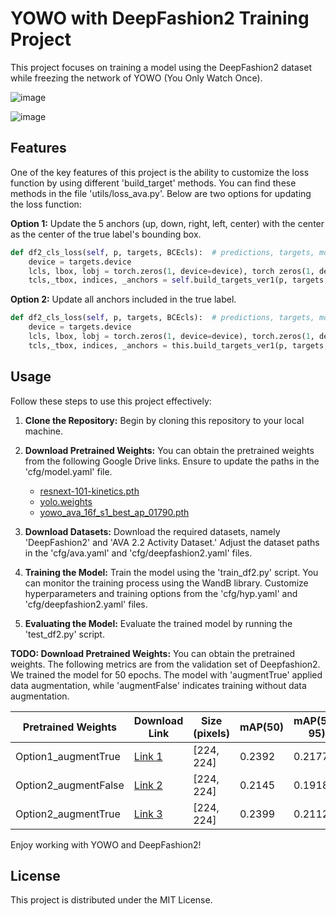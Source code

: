 # YOWO with DeepFashion2 Training Project

This project focuses on training a model using the DeepFashion2 dataset while freezing the network of YOWO (You Only Watch Once).

![image](https://github.com/JJaewon7210/AVA_DF2_Compare1/assets/96426723/6fde3595-0a69-45b5-99be-172d16405063)

![image](https://github.com/JJaewon7210/AVA_DF2_Compare1/assets/96426723/bab7f689-58a4-4956-8024-35a95f3a590b)


## Features

One of the key features of this project is the ability to customize the loss function by using different 'build_target' methods. You can find these methods in the file 'utils/loss_ava.py'. Below are two options for updating the loss function:

**Option 1:** 
Update the 5 anchors (up, down, right, left, center) with the center as the center of the true label's bounding box.

```python
def df2_cls_loss(self, p, targets, BCEcls):  # predictions, targets, model
    device = targets.device
    lcls, lbox, lobj = torch.zeros(1, device=device), torch zeros(1, device=device), torch.zeros(1, device=device)
    tcls,_tbox, indices, _anchors = self.build_targets_ver1(p, targets, cls_target=True)  # targets
```

**Option 2:** 
Update all anchors included in the true label.


```python
def df2_cls_loss(self, p, targets, BCEcls):  # predictions, targets, model
    device = targets.device
    lcls, lbox, lobj = torch.zeros(1, device=device), torch.zeros(1, device=device), torch.zeros(1, device=device)
    tcls,_tbox, indices, _anchors = this.build_targets_ver1(p, targets, cls_target=True)  # targets
```

Usage
-----

Follow these steps to use this project effectively:

1. **Clone the Repository:**
   Begin by cloning this repository to your local machine.

2.  **Download Pretrained Weights:**
   You can obtain the pretrained weights from the following Google Drive links. Ensure to update the paths in the 'cfg/model.yaml' file.
    
    *   [resnext-101-kinetics.pth](https://drive.google.com/file/d/1633UbpB0UA73vuinYv19VZHNOY_825Vy/view?usp=sharing)
    *   [yolo.weights](https://drive.google.com/file/d/1lTNhAmaCm10W-uoCvdNsKSaEGoPBnHse/view?usp=sharing)
    *   [yowo_ava_16f_s1_best_ap_01790.pth](https://drive.google.com/file/d/1nk2Jkym3HCOP1ZIdZrvOgoZQYE8tivoB/view?usp=sharing)

3. **Download Datasets:**
   Download the required datasets, namely 'DeepFashion2' and 'AVA 2.2 Activity Dataset.' Adjust the dataset paths in the 'cfg/ava.yaml' and 'cfg/deepfashion2.yaml' files.

4. **Training the Model:**
   Train the model using the 'train_df2.py' script. You can monitor the training process using the WandB library. Customize hyperparameters and training options from the 'cfg/hyp.yaml' and 'cfg/deepfashion2.yaml' files.

5. **Evaluating the Model:**
   Evaluate the trained model by running the 'test\_df2.py' script.

**TODO: Download Pretrained Weights:** You can obtain the pretrained weights. The following metrics are from the validation set of Deepfashion2.
We trained the model for 50 epochs. The model with 'augmentTrue' applied data augmentation, while 'augmentFalse' indicates training without data augmentation.

   | Pretrained Weights | Download Link | Size (pixels) | mAP(50) | mAP(50-95) | Precision | Recall |
   | ------------------ | ------------- | ------------- | ------- | ---------- | --------- | ------ |
   | Option1_augmentTrue  | [Link 1](https://drive.google.com/file/d/1x7G0XZSX6z2DXAhlKO6Cxb8pbU7dtEBY/view?usp=sharing) | [224, 224] | 0.2392 | 0.2177 | 0.3352 | 0.3781 |
   | Option2_augmentFalse | [Link 2](https://drive.google.com/file/d/1DGrjDDPRc5AYTIhv8hMp5ws1IBfSv-Bl/view?usp=sharing) | [224, 224] | 0.2145 | 0.1918 | 0.4197 | 0.3118 |
   | Option2_augmentTrue  | [Link 3](https://drive.google.com/file/d/1QhEC4wugfKCVZSU7wvvCLLIfVywAWpSy/view?usp=sharing) | [224, 224] | 0.2399 | 0.2112 | 0.4281 | 0.3643 |


Enjoy working with YOWO and DeepFashion2!

License
-------

This project is distributed under the MIT License.
